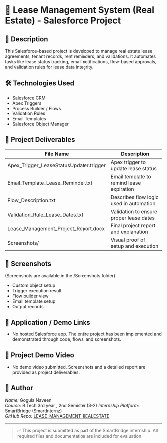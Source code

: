 # 📂 Lease Management System (Real Estate) - Salesforce Project

## 📝 Description
This Salesforce-based project is developed to manage real estate lease agreements, tenant records, rent reminders, and validations. It automates tasks like lease status tracking, email notifications, flow-based approvals, and validation rules for lease data integrity.

## 🛠 Technologies Used
- Salesforce CRM
- Apex Triggers
- Process Builder / Flows
- Validation Rules
- Email Templates
- Salesforce Object Manager

## 📁 Project Deliverables
| File Name                                 | Description                                |
|-------------------------------------------|--------------------------------------------|
| Apex_Trigger_LeaseStatusUpdater.trigger | Apex trigger to update lease status        |
| Email_Template_Lease_Reminder.txt       | Email template to remind lease expiration  |
| Flow_Description.txt                    | Describes flow logic used in automation    |
| Validation_Rule_Lease_Dates.txt         | Validation to ensure proper lease dates    |
| Lease_Management_Project_Report.docx    | Final project report and explanation       |
| Screenshots/                            | Visual proof of setup and execution        |

## 📸 Screenshots
(Screenshots are available in the /Screenshots folder)
- Custom object setup
- Trigger execution result
- Flow builder view
- Email template setup
- Output records

## 🔗 Application / Demo Links
- No hosted Salesforce app. The entire project has been implemented and demonstrated through code, flows, and screenshots.

## 🎥 Project Demo Video
- No demo video submitted. Screenshots and a detailed report are provided as project deliverables.

## 👤 Author
*Name:* Gogula Naveen  
*Course:* B.Tech 3rd year , 2nd Semister (3-2) 
*Internship Platform:* SmartBridge (SmartInternz)  
*GitHub Repo:* [LEASE_MANAGEMENT_REALESTATE](https://github.com/GogulaNaveen/LEASE_MANAGEMENT_REALESTATE)

---

> ✅ This project is submitted as part of the SmartBridge internship. All required files and documentation are included for evaluation.
